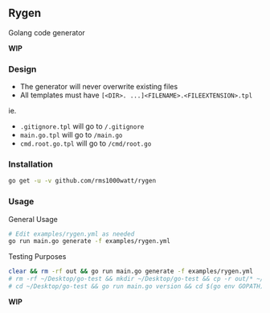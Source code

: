 ## Rygen

Golang code generator

**WIP**

### Design

- The generator will never overwrite existing files
- All templates must have `[<DIR>. ...]<FILENAME>.<FILEEXTENSION>.tpl`

ie.

- `.gitignore.tpl` will go to `/.gitignore`
- `main.go.tpl` will go to `/main.go`
- `cmd.root.go.tpl` will go to `/cmd/root.go`

### Installation

```sh
go get -u -v github.com/rms1000watt/rygen
```

### Usage

General Usage

```sh
# Edit examples/rygen.yml as needed
go run main.go generate -f examples/rygen.yml
```

Testing Purposes

```sh
clear && rm -rf out && go run main.go generate -f examples/rygen.yml
# rm -rf ~/Desktop/go-test && mkdir ~/Desktop/go-test && cp -r out/* ~/Desktop/go-test
# cd ~/Desktop/go-test && go run main.go version && cd $(go env GOPATH)/src/github.com/rms1000watt/rygen
```

**WIP**